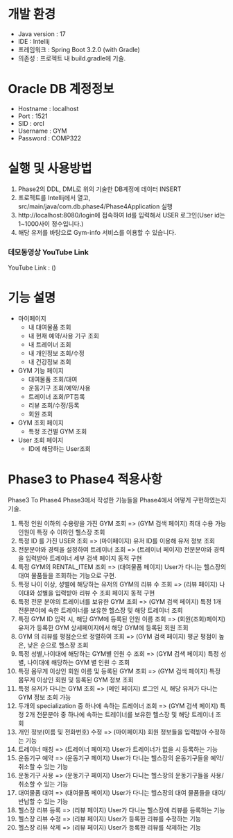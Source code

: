 
# 개발 환경
- Java version : 17
- IDE : Intellij
- 프레임워크 : Spring Boot 3.2.0 (with Gradle)
- 의존성 : 프로젝트 내 build.gradle에 기술.

  

# Oracle DB 계정정보
- Hostname : localhost
- Port : 1521
- SID : orcl
- Username : GYM
- Password : COMP322

# 실행 및 사용방법
1. Phase2의 DDL, DML로 위의 기술한 DB계정에 데이터 INSERT
2. 프로젝트를 Intellij에서 열고, src/main/java/com.db.phase4/Phase4Application 실행
3.  http://localhost:8080/login에 접속하여 Id를 입력해서 USER 로그인(User id는 1~1000사이 정수입니다.)
4. 해당 유저를 바탕으로 Gym-info 서비스를 이용할 수 있습니다. 


### 데모동영상 YouTube Link 

YouTube Link : ()


# 기능 설명
- 마이페이지 
  - 내 대여물품 조회
  - 내 현재 예약/사용 기구 조회
  - 내 트레이너 조회
  - 내 개인정보 조회/수정
  - 내 건강정보 조회
- GYM 기능 페이지
  - 대여물품 조회/대여
  - 운동기구 조회/예약/사용
  - 트레이너 조회/PT등록
  - 리뷰 조회/수정/등록
  - 회원 조회
- GYM 조회 페이지
  - 특정 조건별 GYM 조회
- User 조회 페이지
  - ID에 해당하는 User조회

















# Phase3 to Phase4 적용사항 

Phase3 To Phase4
Phase3에서 작성한 기능들을 Phase4에서 어떻게 구현하였는지 기술.

1. 특정 인원 이하의 수용량을 가진 GYM 조회
=> (GYM 검색 페이지) 최대 수용 가능 인원이 특정 수 이하인 헬스장 조회 
2. 특정 ID 를 가진 USER 조회
=> (마이페이지) 유저 ID를 이용해 유저 정보 조회
3. 전문분야와 경력을 설정하여 트레이너 조회
=> (트레이너 페이지) 전문분야와 경력을 입력받아 트레이너 세부 검색 페이지 동적 구현
4. 특정 GYM의 RENTAL_ITEM 조회
=> (대여물품 페이지) User가 다니는 헬스장의 대여 물품들을 조회하는 기능으로 구현.
5.  특정 나이 이상, 성별에 해당하는 유저의 GYM의 리뷰 수 조회
=> (리뷰 페이지) 나이대와 성별을 입력받아 리뷰 수 조회 페이지 동적 구현
6. 특정 전문 분야의 트레이너를 보유한 GYM 조회
=> (GYM 검색 페이지) 특정 1개 전문분야에 속한 트레이너를 보유한 헬스장 및 해당 트레이너 조회
7. 특정 GYM ID 입력 시, 해당 GYM에 등록된 인원 이름 조회
=> (회원(조회)페이지) 유저가 등록한 GYM 상세페이지에서 해당 GYM에 등록된 회원 조회
8. GYM 의 리뷰를 평점순으로 정렬하여 조회
=> (GYM 검색 페이지) 평균 평점이 높은, 낮은 순으로 헬스장 조회
9. 특정 성별,나이대에 해당하는 GYM별 인원 수 조회
=> (GYM 검색 페이지) 특정 성별, 나이대에 해당하는 GYM 별 인원 수 조회
10. 특정 몸무게 이상인 회원 이름 및 등록된 GYM 조회 
=> (GYM 검색 페이지) 특정 몸무게 이상인 회원 및 등록된 GYM 정보 조회
11. 특정 유저가 다니는 GYM 조회 
=> (메인 페이지) 로그인 시, 해당 유저가 다니는 GYM 정보 조회 가능
12.  두개의 specialization 중 하나에 속하는 트레이너 조회
=> (GYM 검색 페이지) 특정 2개 전문분야 중 하나에 속하는 트레이너를 보유한 헬스장 및 해당 트레이너 조회
13. 개인 정보(이름 및 전화번호) 수정 
=> (마이페이지) 회원 정보들을 입력받아 수정하는 기능
14. 트레이너 매칭
=>  (트레이너 페이지) User가 트레이너가 없을 시 등록하는 기능
15. 운동기구 예약
=> (운동기구 페이지) User가 다니는 헬스장의 운동기구들을 예약/취소할 수 있는 기능
16. 운동기구 사용
=> (운동기구 페이지) User가 다니는 헬스장의 운동기구들을 사용/취소할 수 있는 기능
17. 대여물품 대여
=> (대여물품 페이지) User가 다니는 헬스장의 대여 물품들을 대여/반납할 수 있는 기능
18. 헬스장 리뷰 등록
=> (리뷰 페이지) User가 다니는 헬스장에 리뷰를 등록하는 기능
19. 헬스장 리뷰 수정
=> (리뷰 페이지) User가 등록한 리뷰를 수정하는 기능
20. 헬스장 리뷰 삭제
=> (리뷰 페이지) User가 등록한 리뷰를 삭제하는 기능


